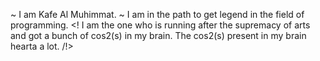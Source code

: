~ I am Kafe Al Muhimmat.
~ I am in the path to get legend in the field of programming.
<!
I am the one who is running after the supremacy of arts and got a bunch of cos2(s) in my brain.
The cos2(s) present in my brain hearta a lot.
/!>
